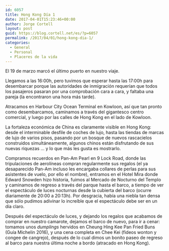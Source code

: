 ```yaml
---
id: 6057
title: Hong Kong Día 1
date: 2017-04-01T15:23:46+00:00
author: Jorge Cortell
layout: post
guid: https://blog.cortell.net/es/?p=6057
permalink: /2017/04/01/hong-kong-dia-1/
categories:
  - General
  - Personal
  - Placeres de la vida
---
```

El 19 de marzo marcó el último puerto en nuestro viaje.

Llegamos a las 16:00h, pero tuvimos que esperar hasta las 17:00h para desembarcar porque las autoridades de inmigración requerían que todos los pasajeros pasaran por una comprobación cara a cara, y faltaba una pareja (la encontraron una hora más tarde).

Atracamos en Harbour City Ocean Terminal en Kowloon, así que tan pronto como desembarcamos, caminamos a través del gigantesco centro comercial, y luego por las calles de Hong Kong en el lado de Kowloon.

La fortaleza económica de China es claramente visible en Hong Kong: desde el interminable desfile de coches de lujo, hasta las tiendas de marcas de lujo de varios pisos, pasando por un bosque de nuevos rascacielos construidos simultáneamente, algunos chinos están disfrutando de sus nuevas riquezas ... y lo que más les gusta es mostrarlo.

Compramos recuerdos en Pan-Am Pearl en 9 Lock Road, donde las tripulaciones de aerolíneas compran regularmente sus regalos (el ya desaparecido Pan-Am incluso les encargaba collares de perlas para sus asistentes de vuelo, por ello el nombre), entramos en el Hotel Mira donde Edward Snowden hizo historia, fuimos al Mercado de Nocturno del Templo y caminamos de regreso a través del parque hasta el barco, a tiempo de ver el espectáculo de luces nocturnas desde la cubierta del barco (ocurre diariamente de 20:00 a 20:13h). Por desgracia, había una niebla tan densa que sólo pudimos adivinar lo increíble que el espectáculo debe ser en un día claro.

Después del espectáculo de luces, y dejando los regalos que acabamos de comprar en nuestro camarote, dejamos el barco de nuevo, para ir a cenar: tomamos unos _dumplings_ hervidos en Cheung Hing Kee Pan Fried Buns (Guía Michelin 2016), y una cena completa en Chee Kei (fideos wonton y congee de cangrejo), después de lo cual dimos un bonito paseo de regreso al barco para nuestra última noche a bordo (atracado en Hong Kong).